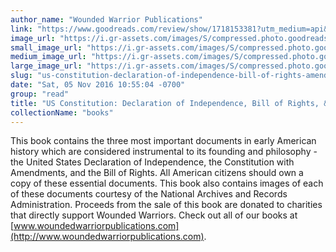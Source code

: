 ```yaml
---
author_name: "Wounded Warrior Publications"
link: "https://www.goodreads.com/review/show/1718153381?utm_medium=api&utm_source=rss"
image_url: "https://i.gr-assets.com/images/S/compressed.photo.goodreads.com/books/1400879738l/22243479._SY75_.jpg"
small_image_url: "https://i.gr-assets.com/images/S/compressed.photo.goodreads.com/books/1400879738l/22243479._SY75_.jpg"
medium_image_url: "https://i.gr-assets.com/images/S/compressed.photo.goodreads.com/books/1400879738l/22243479._SX98_.jpg"
large_image_url: "https://i.gr-assets.com/images/S/compressed.photo.goodreads.com/books/1400879738l/22243479.jpg"
slug: "us-constitution-declaration-of-independence-bill-of-rights-amendments"
date: "Sat, 05 Nov 2016 10:55:04 -0700"
group: "read"
title: "US Constitution: Declaration of Independence, Bill of Rights, & Amendments"
collectionName: "books"
---
```

This book contains the three most important documents in early American history which are considered instrumental to its founding and philosophy - the United States Declaration of Independence, the Constitution with Amendments, and the Bill of Rights. All American citizens should own a copy of these essential documents. This book also contains images of each of these documents courtesy of the National Archives and Records Administration. Proceeds from the sale of this book are donated to charities that directly support Wounded Warriors. Check out all of our books at [www.woundedwarriorpublications.com](http://www.woundedwarriorpublications.com).
